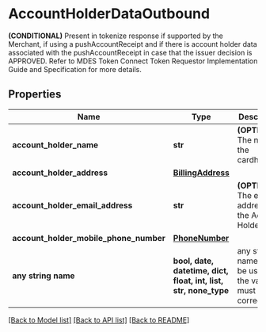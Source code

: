 # AccountHolderDataOutbound

**(CONDITIONAL)** Present in tokenize response if supported by the Merchant, if using a pushAccountReceipt and if there is account holder data associated with the pushAccountReceipt in case that the issuer decision is APPROVED. Refer to MDES Token Connect Token Requestor Implementation Guide and Specification  for more details. 

## Properties
Name | Type | Description | Notes
------------ | ------------- | ------------- | -------------
**account_holder_name** | **str** | **(OPTIONAL)** The name of the cardholder  | [optional] 
**account_holder_address** | [**BillingAddress**](BillingAddress.md) |  | [optional] 
**account_holder_email_address** | **str** | **(OPTIONAL)** The e-mail address of the Account Holder  | [optional] 
**account_holder_mobile_phone_number** | [**PhoneNumber**](PhoneNumber.md) |  | [optional] 
**any string name** | **bool, date, datetime, dict, float, int, list, str, none_type** | any string name can be used but the value must be the correct type | [optional]

[[Back to Model list]](../README.md#documentation-for-models) [[Back to API list]](../README.md#documentation-for-api-endpoints) [[Back to README]](../README.md)


